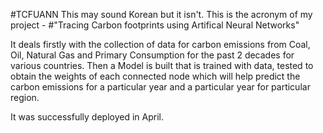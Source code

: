 #TCFUANN
This may sound Korean but it isn't. This is the acronym of my project - 
#"Tracing Carbon footprints using Artifical Neural Networks"

It deals firstly with the collection of data for carbon emissions from Coal, Oil, Natural Gas and Primary Consumption for the past 2 decades for various countries. Then a Model is built that is trained with data, tested to obtain the weights of each connected node which will help predict the carbon emissions for a particular year and a particular year for particular region.

 
It was successfully deployed in April. 
